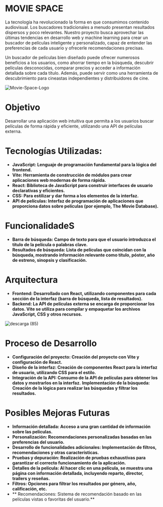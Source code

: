 # MOVIE SPACE 

La tecnología ha revolucionado la forma en que consumimos contenido audiovisual. Los buscadores tradicionales a menudo presentan resultados dispersos y poco relevantes. Nuestro proyecto busca aprovechar las últimas tendencias en desarrollo web y machine learning para crear un buscador de películas inteligente y personalizado, capaz de entender las preferencias de cada usuario y ofrecerle recomendaciones precisas.

Un buscador de películas bien diseñado puede ofrecer numerosos beneficios a los usuarios, como ahorrar tiempo en la búsqueda, descubrir películas desconocidas, comparar precios y acceder a información detallada sobre cada título. Además, puede servir como una herramienta de descubrimiento para cineastas independientes y distribuidores de cine. 

![Movie-Space-Logo](https://github.com/user-attachments/assets/13b0d093-8c68-4a75-ad51-08215da28d2f)

# Objetivo
 Desarrollar una aplicación web intuitiva que permita a los usuarios buscar películas de forma rápida y eficiente, utilizando una API de películas externa.


# Tecnologías Utilizadas:

+ **JavaScript: Lenguaje de programación fundamental para la lógica del frontend.**
+ **Vite: Herramienta de construcción de módulos para crear aplicaciones web modernas de forma rápida.**
+ **React: Biblioteca de JavaScript para construir interfaces de usuario declarativas y eficientes.**
+ **CSS: Para estilizar y dar forma a los elementos de la interfaz.**
+ **API de películas: Interfaz de programación de aplicaciones que proporciona datos sobre películas (por ejemplo, The Movie Database).**


# FuncionalidadeS

+ **Barra de búsqueda: Campo de texto para que el usuario introduzca el título de la película o palabras clave.**
+ **Resultados de búsqueda: Lista de películas que coincidan con la búsqueda, mostrando información relevante como título, póster, año de estreno, sinopsis y clasificación.**


# Arquitectura

+ **Frontend: Desarrollado con React, utilizando componentes para cada sección de la interfaz (barra de búsqueda, lista de resultados).**
+ **Backend: La API de películas externa se encarga de proporcionar los datos. Vite se utiliza para compilar y empaquetar los archivos JavaScript, CSS y otros recursos.**

![descarga (85)](https://github.com/user-attachments/assets/bb858665-88b4-445a-91ac-d13a17cd8add)

 
# Proceso de Desarrollo

+ **Configuración del proyecto: Creación del proyecto con Vite y configuración de React.**
+ **Diseño de la interfaz: Creación de componentes React para la interfaz de usuario, utilizando CSS para el estilo.**
+ **Integración de la API: Consumo de la API de películas para obtener los datos y mostrarlos en la interfaz.**
 **Implementación de la búsqueda: Creación de la lógica para realizar las búsquedas y filtrar los resultados.**


# Posibles Mejoras Futuras

+ **Información detallada: Acceso a una gran cantidad de información sobre las películas.**
+ **Personalización: Recomendaciones personalizadas basadas en las preferencias del usuario.**
+ **Desarrollo de funcionalidades adicionales: Implementación de filtros, recomendaciones y otras características.**
+ **Pruebas y depuración: Realización de pruebas exhaustivas para garantizar el correcto funcionamiento de la aplicación.**
+ **Detalles de la película: Al hacer clic en una película, se muestra una página con información detallada, incluyendo reparto, director, trailers y reseñas.**
+ **Filtros: Opciones para filtrar los resultados por género, año, calificación, etc.**
+ ** Recomendaciones: Sistema de recomendación basado en las películas vistas o favoritas del usuario.**




